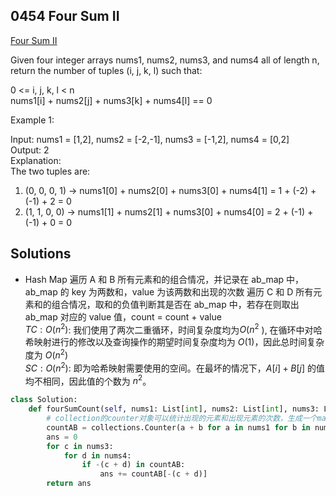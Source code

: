 ## 0454 Four Sum II  
[Four Sum II](https://leetcode.cn/problems/4sum-ii/)  

Given four integer arrays nums1, nums2, nums3, and nums4 all of length n, return the number of tuples (i, j, k, l) such that:

0 <= i, j, k, l < n  
nums1[i] + nums2[j] + nums3[k] + nums4[l] == 0
 

Example 1:

Input: nums1 = [1,2], nums2 = [-2,-1], nums3 = [-1,2], nums4 = [0,2]  
Output: 2  
Explanation:  
The two tuples are:
1. (0, 0, 0, 1) -> nums1[0] + nums2[0] + nums3[0] + nums4[1] = 1 + (-2) + (-1) + 2 = 0  
2. (1, 1, 0, 0) -> nums1[1] + nums2[1] + nums3[0] + nums4[0] = 2 + (-1) + (-1) + 0 = 0


## Solutions  
- Hash Map 
遍历 A 和 B 所有元素和的组合情况，并记录在 ab_map 中，ab_map 的 key 为两数和，value 为该两数和出现的次数
遍历 C 和 D 所有元素和的组合情况，取和的负值判断其是否在 ab_map 中，若存在则取出 ab_map 对应的 value 值，count = count + value  
$TC: O(n^2)$: 我们使用了两次二重循环，时间复杂度均为$O(n^2$
 ), 在循环中对哈希映射进行的修改以及查询操作的期望时间复杂度均为 $O(1)$，因此总时间复杂度为 $O(n^2)$  
$SC: O(n^2)$: 即为哈希映射需要使用的空间。在最坏的情况下，$A[i]+B[j]$ 的值均不相同，因此值的个数为 $n^2$。  

```python
class Solution:
    def fourSumCount(self, nums1: List[int], nums2: List[int], nums3: List[int], nums4: List[int]) -> int:
        # collection的counter对象可以统计出现的元素和出现元素的次数，生成一个map结构
        countAB = collections.Counter(a + b for a in nums1 for b in nums2) # 相等于2个for
        ans = 0
        for c in nums3:
            for d in nums4:
                if -(c + d) in countAB:
                    ans += countAB[-(c + d)]
        return ans
```